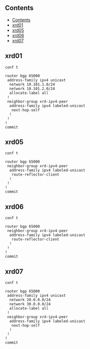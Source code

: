## Contents
- [Contents](#contents)
- [xrd01](#xrd01)
- [xrd05](#xrd05)
- [xrd06](#xrd06)
- [xrd07](#xrd07)

## xrd01
```
conf t

router bgp 65000
 address-family ipv4 unicast
  network 10.101.1.0/24
  network 10.101.2.0/24
  allocate-label all
 !
 neighbor-group xrd-ipv4-peer
  address-family ipv4 labeled-unicast
   next-hop-self
  !
 !
!
commit
```

## xrd05
```
conf t

router bgp 65000
 neighbor-group xrd-ipv4-peer
  address-family ipv4 labeled-unicast
   route-reflector-client
  !
 !
!
commit
```

## xrd06
```
conf t

router bgp 65000
 neighbor-group xrd-ipv4-peer
  address-family ipv4 labeled-unicast
   route-reflector-client
  !
 !
!
commit
```

## xrd07
```
conf t

router bgp 65000
 address-family ipv4 unicast
  network 20.0.0.0/24
  network 30.0.0.0/24
  allocate-label all
 !
 neighbor-group xrd-ipv4-peer
  address-family ipv4 labeled-unicast
   next-hop-self
  !
 !
!
commit
```